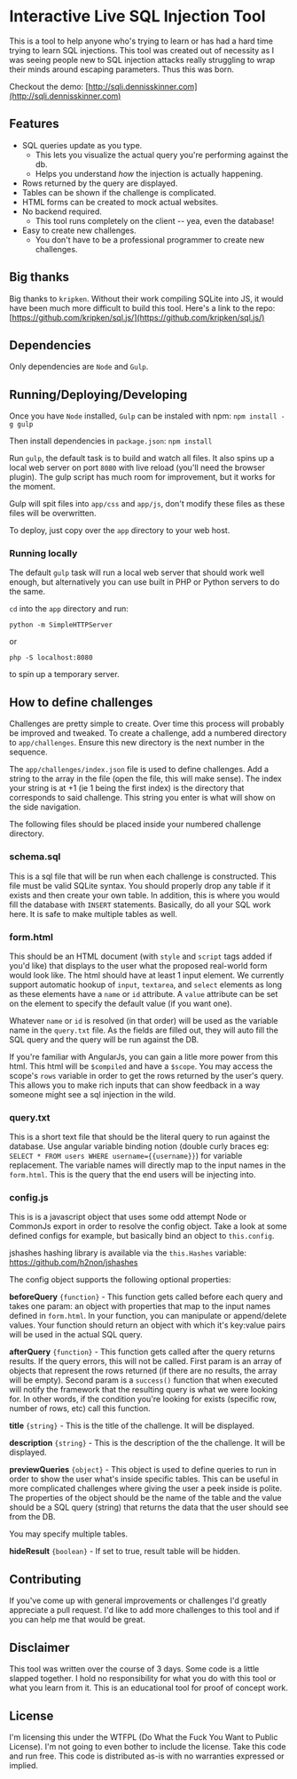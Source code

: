 # Interactive Live SQL Injection Tool

This is a tool to help anyone who's trying to learn or has had a hard time 
trying to learn SQL injections. This tool was created out of necessity as I was 
seeing people new to SQL injection attacks really struggling to wrap their minds 
around escaping parameters. Thus this was born.

Checkout the demo: 
[http://sqli.dennisskinner.com](http://sqli.dennisskinner.com)

## Features
- SQL queries update as you type.
    + This lets you visualize the actual query you're performing against the db.
    + Helps you understand _how_ the injection is actually happening.
- Rows returned by the query are displayed.
- Tables can be shown if the challenge is complicated.
- HTML forms can be created to mock actual websites.
- No backend required.
    + This tool runs completely on the client -- yea, even the database!
- Easy to create new challenges.
    + You don't have to be a professional programmer to create new challenges.

## Big thanks
Big thanks to `kripken`. Without their work compiling SQLite into JS, it would 
have been much more difficult to build this tool. Here's a link to the repo: 
[https://github.com/kripken/sql.js/](https://github.com/kripken/sql.js/)

## Dependencies
Only dependencies are `Node` and `Gulp`. 

## Running/Deploying/Developing 
Once you have `Node` installed, `Gulp` can be instaled with npm: 
`npm install -g gulp`

Then install dependencies in `package.json`: `npm install`

Run `gulp`, the default task is to build and watch all files. It also spins up
a local web server on port `8080` with live reload (you'll need the browser 
plugin). The gulp script has much room for improvement, but it works for the 
moment.

Gulp will spit files into `app/css` and `app/js`, don't modify these files as 
these files will be overwritten.

To deploy, just copy over the `app` directory to your web host. 

### Running locally
The default `gulp` task will run a local web server that should work well enough,
but alternatively you can use built in PHP or Python servers to do the same.
 
`cd` into the `app` directory and run:

`python -m SimpleHTTPServer`

or

`php -S localhost:8080`

to spin up a temporary server.


## How to define challenges
Challenges are pretty simple to create. Over time this process will probably be 
improved and tweaked. To create a challenge, add a numbered directory to 
`app/challenges`. Ensure this new directory is the next number in the sequence.

The `app/challenges/index.json` file is used to define challenges. Add a string 
to the array in the file (open the file, this will make sense). The index your 
string is at +1 (ie 1 being the first index) is the directory that corresponds 
to said challenge. This string you enter is what will show on the side 
navigation.

The following files should be placed inside your numbered challenge directory.

### schema.sql
This is a sql file that will be run when each challenge is constructed. This 
file must be valid SQLite syntax. You should properly drop any table if it 
exists and then create your own table. In addition, this is where you would fill
the database with `INSERT` statements. Basically, do all your SQL work here. It 
is safe to make multiple tables as well. 

### form.html
This should be an HTML document (with `style` and `script` tags added if you'd
like) that displays to the user what the proposed real-world form would look 
like. The html should have at least 1 input element. We currently support 
automatic hookup of `input`, `textarea`, and `select` elements as long as these 
elements have a `name` or `id` attribute. A `value` attribute can be set on the 
element to specify the default value (if you want one). 

Whatever `name` or `id` is resolved (in that order) will be used as the variable 
name in the `query.txt` file. As the fields are filled out, they will auto fill 
the SQL query and the query will be run against the DB. 

If you're familiar with AngularJs, you can gain a litle more power from this 
html. This html will be `$compiled` and have a `$scope`. You may access the 
scope's `rows` variable in order to get the rows returned by the user's query. 
This allows you to make rich inputs that can show feedback in a way someone 
might see a sql injection in the wild.

### query.txt
This is a short text file that should be the literal query to run against the 
database. Use angular variable binding notion (double curly braces eg: 
`SELECT * FROM users WHERE username={{username}}`) for 
variable replacement. The variable names will directly map to the input names in
the `form.html`. This is the query that the end users will be injecting into.

### config.js
This is is a javascript object that uses some odd attempt Node or CommonJs 
export in order to resolve the config object. Take a look at some defined 
configs for example, but basically bind an object to `this.config`. 

jshashes hashing library is available via the `this.Hashes` variable:
https://github.com/h2non/jshashes

The config object supports the following optional properties:

**beforeQuery** `{function}` - This function gets called before each query and 
takes one param: an object with properties that map to the input names defined 
in `form.html`. In your function, you can manipulate or append/delete values. 
Your function should return an object with which it's key:value pairs will be 
used in the actual SQL query.

**afterQuery** `{function}` - This function gets called after the query returns 
results. If the query errors, this will not be called. First param is an 
array of objects that represent the rows returned (if there are no results, the 
array will be empty). Second param is a `success()` function that when executed 
will notify the framework that the resulting query is what we were looking for.
In other words, if the condition you're looking for exists (specific row, 
number of rows, etc) call this function. 

**title** `{string}` - This is the title of the challenge. It will be displayed.

**description** `{string}` - This is the description of the the challenge. It
will be displayed. 

**previewQueries** `{object}` - This object is used to define queries to run 
in order to show the user what's inside specific tables. This can be useful in 
more complicated challenges where giving the user a peek inside is polite. The 
properties of the object should be the name of the table and the value should be
a SQL query (string) that returns the data that the user should see from the DB.

You may specify multiple tables.

**hideResult** `{boolean}` - If set to true, result table will be hidden.


## Contributing
If you've come up with general improvements or challenges I'd greatly appreciate
a pull request. I'd like to add more challenges to this tool and if you can help
me that would be great. 

## Disclaimer
This tool was written over the course of 3 days. Some code is a little slapped 
together. I hold no responsibility for what you do with this tool or what you 
learn from it. This is an educational tool for proof of concept work.

## License
I'm licensing this under the WTFPL (Do What the Fuck You Want to Public License).
I'm not going to even bother to include the license. Take this code and run free. 
This code is distributed as-is with no warranties expressed or implied.  
